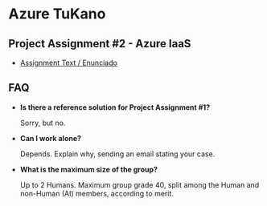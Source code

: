 # Azure TuKano
## Project Assignment #2 - Azure IaaS

* [Assignment Text / Enunciado](scc2425-proj2-tukano)

## FAQ

+ **Is there a reference solution for Project Assignment #1?**

  Sorry, but no.
  
+ **Can I work alone?**
  
  Depends. Explain why, sending an email stating your case.

+ **What is the maximum size of the group?**
  
  Up to 2 Humans. Maximum group grade 40, split among the Human and non-Human (AI) members, according to merit. 

